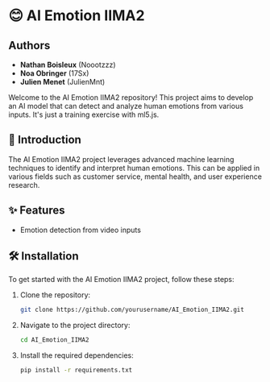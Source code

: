 # 😊 AI Emotion IIMA2

## Authors

- **Nathan Boisleux** (Noootzzz)
- **Noa Obringer** (17Sx)
- **Julien Menet** (JulienMnt)

Welcome to the AI Emotion IIMA2 repository! This project aims to develop an AI model that can detect and analyze human emotions from various inputs. It's just a training exercise with ml5.js.

## 📘 Introduction

The AI Emotion IIMA2 project leverages advanced machine learning techniques to identify and interpret human emotions. This can be applied in various fields such as customer service, mental health, and user experience research.

## ✨ Features

- Emotion detection from video inputs

## 🛠️ Installation

To get started with the AI Emotion IIMA2 project, follow these steps:

1. Clone the repository:
    ```bash
    git clone https://github.com/yourusername/AI_Emotion_IIMA2.git
    ```
2. Navigate to the project directory:
    ```bash
    cd AI_Emotion_IIMA2
    ```
3. Install the required dependencies:
    ```bash
    pip install -r requirements.txt
    ```
